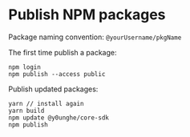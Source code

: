 # Publish NPM packages

Package naming convention: `@yourUsername/pkgName`

The first time publish a package:
```
npm login
npm publish --access public
```

Publish updated packages:

```
yarn // install again
yarn build
npm update @y0unghe/core-sdk
npm publish
```